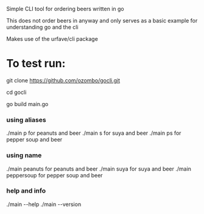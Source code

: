 Simple CLI tool for ordering beers written in go

This does not order beers in anyway and only serves as a basic example for understanding go and the cli

Makes use of the urfave/cli package

# To test run:

git clone https://github.com/ozombo/gocli.git

cd gocli

go build main.go

### using aliases
./main p for peanuts and beer
./main s for suya and beer
./main ps for pepper soup and beer

### using name
./main peanuts for peanuts and beer
./main suya for suya and beer
./main peppersoup for pepper soup and beer

### help and info
./main --help
./main --version